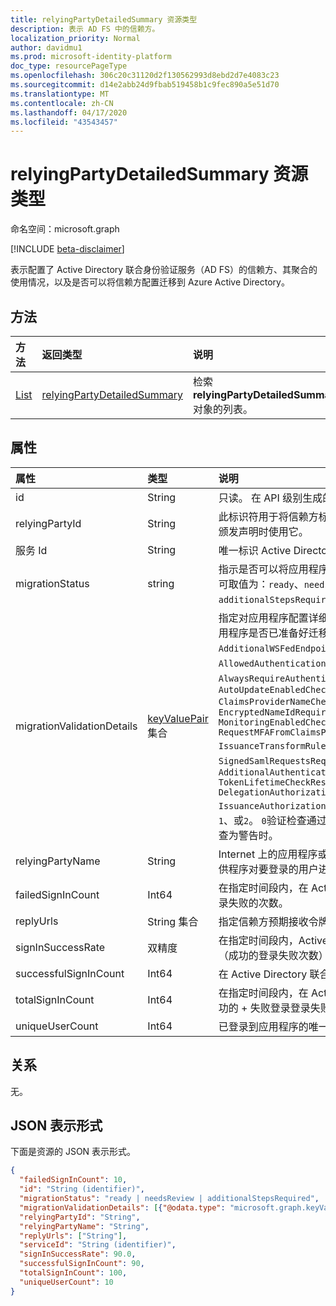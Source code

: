 ```yaml
---
title: relyingPartyDetailedSummary 资源类型
description: 表示 AD FS 中的信赖方。
localization_priority: Normal
author: davidmu1
ms.prod: microsoft-identity-platform
doc_type: resourcePageType
ms.openlocfilehash: 306c20c31120d2f130562993d8ebd2d7e4083c23
ms.sourcegitcommit: d14e2abb24d9fbab519458b1c9fec890a5e51d70
ms.translationtype: MT
ms.contentlocale: zh-CN
ms.lasthandoff: 04/17/2020
ms.locfileid: "43543457"
---
```

# <a name="relyingpartydetailedsummary-resource-type"></a>relyingPartyDetailedSummary 资源类型

命名空间：microsoft.graph

[!INCLUDE [beta-disclaimer](../../includes/beta-disclaimer.md)]

表示配置了 Active Directory 联合身份验证服务（AD FS）的信赖方、其聚合的使用情况，以及是否可以将信赖方配置迁移到 Azure Active Directory。

## <a name="methods"></a>方法

| 方法       | 返回类型 | 说明 |
|:-------------|:------------|:------------|
| [List](../api/relyingpartydetailedsummary-list.md) | [relyingPartyDetailedSummary](relyingpartydetailedsummary.md) | 检索**relyingPartyDetailedSummary**对象的列表。 |


## <a name="properties"></a>属性

| 属性     | 类型        | 说明 |
|:-------------|:------------|:------------|
|id|String| 只读。 在 API 级别生成的唯一标识符。| 
|relyingPartyId|String|此标识符用于将信赖方标识为此联合身份验证服务。 向信赖方颁发声明时使用它。|
|服务 Id|String|唯一标识 Active Directory 林。|
|migrationStatus|string| 指示是否可以将应用程序移动到 Azure AD 或需要更多调查。 可取值为：`ready`、`needsReview`、`additionalStepsRequired`。|
|migrationValidationDetails|[keyValuePair](keyvaluepair.md) 集合|指定对应用程序配置详细信息进行的所有验证检查，以评估应用程序是否已准备好迁移到 Azure AD。 可能的名称为`AdditionalWSFedEndpointCheckResult`： `AllowedAuthenticationClassReferencesCheckResult`、 `AlwaysRequireAuthenticationCheckResult`、 `AutoUpdateEnabledCheckResult` `ClaimsProviderNameCheckResult` `EncryptClaimsCheckResult` `EncryptedNameIdRequiredCheckResult` `MonitoringEnabledCheckResult``NotBeforeSkewCheckResult` `RequestMFAFromClaimsProvidersCheckResult` `IssuanceTransformRulesCheckResult`、、 `SignedSamlRequestsRequiredCheckResult`、、、、、、、、、、、。 `AdditionalAuthenticationRulesCheckResult` `TokenLifetimeCheckResult` `DelegationAuthorizationRulesCheckResult` `IssuanceAuthorizationRulesCheckResult` 可能的结果值`0`为`1`、或`2`。 `0`验证检查通过后， `1`验证检查失败，并且`2`在验证检查为警告时。 |
|relyingPartyName|String|Internet 上的应用程序或其他实体的名称，该实体使用标识提供程序对要登录的用户进行身份验证。|
|failedSignInCount|Int64| 在指定时间段内，在 Active Directory 联合身份验证服务上登录失败的次数。 |
|replyUrls|String 集合|指定信赖方预期接收令牌的位置。|
|signInSuccessRate|双精度|在指定时间段内，Active Directory 联合身份验证服务上成功/（成功的登录失败次数）的数量。|
|successfulSignInCount|Int64|在 Active Directory 联合身份验证服务上成功登录的次数。|
|totalSignInCount|Int64|在指定时间段内，在 Active Directory 联合身份验证服务上成功的 + 失败登录登录失败的次数。|
|uniqueUserCount|Int64|已登录到应用程序的唯一用户数。|

## <a name="relationships"></a>关系

无。

## <a name="json-representation"></a>JSON 表示形式

下面是资源的 JSON 表示形式。

<!-- {
  "blockType": "resource",
  "optionalProperties": [

  ],
  "@odata.type": "microsoft.graph.relyingPartyDetailedSummary",
  "baseType": "",
  "keyProperty": "id"
}-->

```json
{
  "failedSignInCount": 10,
  "id": "String (identifier)",
  "migrationStatus": "ready | needsReview | additionalStepsRequired",
  "migrationValidationDetails": [{"@odata.type": "microsoft.graph.keyValuePair"}],
  "relyingPartyId": "String",
  "relyingPartyName": "String",
  "replyUrls": ["String"],
  "serviceId": "String (identifier)",
  "signInSuccessRate": 90.0,
  "successfulSignInCount": 90,
  "totalSignInCount": 100,
  "uniqueUserCount": 10
}
```

<!-- uuid: 16cd6b66-4b1a-43a1-adaf-3a886856ed98
2019-02-04 14:57:30 UTC -->
<!-- {
  "type": "#page.annotation",
  "description": "relyingPartyDetailedSummary resource",
  "keywords": "",
  "section": "documentation",
  "tocPath": ""
}-->
